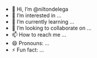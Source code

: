 - 👋 Hi, I’m @niltondelega
- 👀 I’m interested in ...
- 🌱 I’m currently learning ...
- 💞️ I’m looking to collaborate on ...
- 📫 How to reach me ...
- 😄 Pronouns: ...
- ⚡ Fun fact: ...

<!---
niltondelega/niltondelega is a ✨ special ✨ repository because its `README.md` (this file) appears on your GitHub profile.
You can click the Preview link to take a look at your changes.
--->

